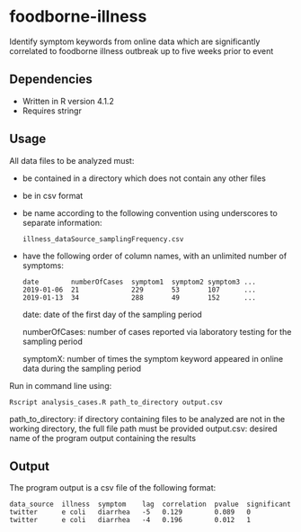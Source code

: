 # foodborne-illness
Identify symptom keywords from online data which are significantly correlated to foodborne illness outbreak up to five weeks prior to event

## Dependencies
- Written in R version 4.1.2
- Requires stringr

## Usage
All data files to be analyzed must:
- be contained in a directory which does not contain any other files
- be in csv format
- be name according to the following convention using underscores to separate information:

  `illness_dataSource_samplingFrequency.csv`
  
- have the following order of column names, with an unlimited number of symptoms:

  ```
  date        numberOfCases  symptom1  symptom2 symptom3 ...
  2019-01-06  21             229       53       107      ...
  2019-01-13  34             288       49       152      ...
  ```

  date: date of the first day of the sampling period
  
  numberOfCases: number of cases reported via laboratory testing for the sampling period
  
  symptomX: number of times the symptom keyword appeared in online data during the sampling period


Run in command line using:

`Rscript analysis_cases.R path_to_directory output.csv`

path_to_directory: if directory containing files to be analyzed are not in the working directory, the full file path must be provided
output.csv: desired name of the program output containing the results

## Output
The program output is a csv file of the following format:

```
data_source  illness  symptom    lag  correlation  pvalue  significant
twitter      e coli   diarrhea   -5   0.129        0.089   0
twitter      e coli   diarrhea   -4   0.196        0.012   1
```
